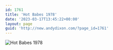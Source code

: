 ```yaml
---
id: 1761
title: 'Hot Babes 1978'
date: '2023-03-17T13:45:22+00:00'
layout: page
guid: 'http://new.andydixon.com/?page_id=1761'
---
```


![Hot Babes 1978](https://i0.wp.com/assets.g8x2.ldn.idrivee2-23.com/posters/Hot%20Babes%201978%2001.jpg?w=1200&ssl=1 "Hot Babes 1978")